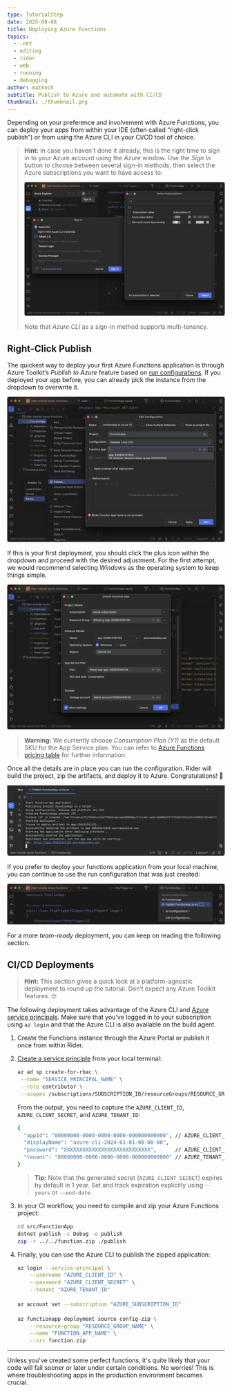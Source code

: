 ```yaml
---
type: TutorialStep
date: 2025-08-08
title: Deploying Azure Functions
topics:
  - .net
  - editing
  - rider
  - web
  - running
  - debugging
author: matkoch
subtitle: Publish to Azure and automate with CI/CD
thumbnail: ./thumbnail.png
---
```


Depending on your preference and involvement with Azure Functions, you can deploy your apps from within your IDE (often called “right-click publish”) or from using the Azure CLI in your CI/CD tool of choice.

> **Hint:** In case you haven't done it already, this is the right time to sign in to your Azure account using the _Azure_ window. Use the _Sign In_ button to choose between several sign-in methods, then select the Azure subscriptions you want to have access to:
>
> ![Sign-In Methods and Subscriptions](signin-and-subscriptions.png)
>
> Note that _Azure CLI_ as a sign-in method supports multi-tenancy.

## Right-Click Publish

The quickest way to deploy your first Azure Functions application is through Azure Toolkit’s _Publish to Azure_ feature based on [run configurations](https://www.jetbrains.com/help/rider/Run_Debug_Configuration.html). If you deployed your app before, you can already pick the instance from the dropdown to overwrite it.

![Publish to Azure Run Configuration](run-configuration.png)

If this is your first deployment, you should click the plus icon within the dropdown and proceed with the desired adjustment. For the first attempt, we would recommend selecting _Windows_ as the operating system to keep things simple.

![Create Function App Dialog](new-function-app.png)

> **Warning:** We currently choose _Consumption Plan (Y1)_ as the default SKU for the App Service plan. You can refer to [Azure Functions pricing table](https://azure.microsoft.com/en-us/pricing/details/functions/#pricing) for further information.

Once all the details are in place you can run the configuration. Rider will build the project, zip the artifacts, and deploy it to Azure. Congratulations! 👏

![Deployment Output](publish-output.png)

If you prefer to deploy your functions application from your local machine, you can continue to use the run configuration that was just created:

![Run Configuration in Run Widget](run-widget.png)

For a more _team-ready_ deployment, you can keep on reading the following section.

## CI/CD Deployments

> **Hint:** This section gives a quick look at a platform-agnostic deployment to round up the tutorial. Don’t expect any Azure Toolkit features. 🤓

The following deployment takes advantage of the Azure CLI and [Azure service principals](https://learn.microsoft.com/en-us/entra/identity-platform/app-objects-and-service-principals?tabs=browser#service-principal-object). Make sure that you’ve logged in to your subscription using `az login` and that the Azure CLI is also available on the build agent.

1. Create the Functions instance through the Azure Portal or publish it once from within Rider.
2. [Create a service principle](https://learn.microsoft.com/en-us/cli/azure/ad/sp?view=azure-cli-latest#az-ad-sp-create-for-rbac) from your local terminal:

   ```bash
   az ad sp create-for-rbac \
   	--name "SERVICE_PRINCIPAL_NAME" \
   	--role contributor \
   	--scopes /subscriptions/SUBSCRIPTION_ID/resourceGroups/RESOURCE_GROUP_NAME
   ```

   From the output, you need to capture the `AZURE_CLIENT_ID`, `AZURE_CLIENT_SECRET`, and `AZURE_TENANT_ID`:

   ```bash
   {
     "appId": "00000000-0000-0000-0000-000000000000", // AZURE_CLIENT_ID
     "displayName": "azure-cli-2024-01-01-00-00-00",
     "password": "XXXXXXXXXXXXXXXXXXXXXXXXXXXX",      // AZURE_CLIENT_SECRET
     "tenant": "00000000-0000-0000-0000-000000000000" // AZURE_TENANT_ID
   }
   ```

   > **Tip:** Note that the generated secret (`AZURE_CLIENT_SECRET`) expires by default in 1 year. Set and track expiration explicitly using `--years` or `--end-date`.

3. In your CI workflow, you need to compile and zip your Azure Functions project:

   ```bash
   cd src/FunctionApp
   dotnet publish -c Debug -o publish
   zip -r ../../function.zip ./publish
   ```

4. Finally, you can use the Azure CLI to publish the zipped application:

   ```bash
   az login --service-principal \
       --username "AZURE_CLIENT_ID" \
       --password "AZURE_CLIENT_SECRET" \
       --tenant "AZURE_TENANT_ID"

   az account set --subscription "AZURE_SUBSCRIPTION_ID"

   az functionapp deployment source config-zip \
       --resource-group "RESOURCE_GROUP_NAME" \
       --name "FUNCTION_APP_NAME" \
       --src function.zip
   ```

---

Unless you've created some perfect functions, it's quite likely that your code will fail sooner or later under certain conditions. No worries! This is where troubleshooting apps in the production environment becomes crucial.
